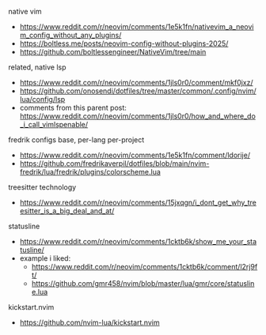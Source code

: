 native vim
- https://www.reddit.com/r/neovim/comments/1e5k1fn/nativevim_a_neovim_config_without_any_plugins/
- https://boltless.me/posts/neovim-config-without-plugins-2025/
- https://github.com/boltlessengineer/NativeVim/tree/main

related, native lsp
- https://www.reddit.com/r/neovim/comments/1jls0r0/comment/mkf0jxz/
- https://github.com/onosendi/dotfiles/tree/master/common/.config/nvim/lua/config/lsp
- comments from this parent post: https://www.reddit.com/r/neovim/comments/1jls0r0/how_and_where_do_i_call_vimlspenable/

fredrik
configs base, per-lang per-project
- https://www.reddit.com/r/neovim/comments/1e5k1fn/comment/ldorije/
- https://github.com/fredrikaverpil/dotfiles/blob/main/nvim-fredrik/lua/fredrik/plugins/colorscheme.lua

treesitter technology
- https://www.reddit.com/r/neovim/comments/15jxqgn/i_dont_get_why_treesitter_is_a_big_deal_and_at/

statusline
- https://www.reddit.com/r/neovim/comments/1cktb6k/show_me_your_statusline/
- example i liked:
	- https://www.reddit.com/r/neovim/comments/1cktb6k/comment/l2rj9ft/
	- https://github.com/gmr458/nvim/blob/master/lua/gmr/core/statusline.lua

kickstart.nvim
- https://github.com/nvim-lua/kickstart.nvim